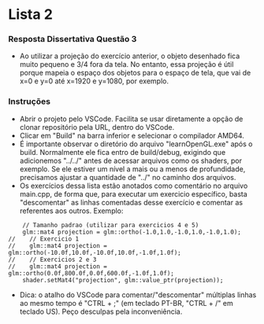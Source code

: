 # Lista 2

### Resposta Dissertativa Questão 3
- Ao utilizar a projeção do exercício anterior, o objeto desenhado fica muito pequeno e 3/4 fora da tela. No entanto, essa projeção é útil porque mapeia o espaço dos objetos para o espaço de tela, que vai de x=0 e y=0 até x=1920 e y=1080, por exemplo.

### Instruções

- Abrir o projeto pelo VSCode. Facilita se usar diretamente a opção de clonar repositório pela URL, dentro do VSCode.
- Clicar em "Build" na barra inferior e selecionar o compilador AMD64.
- É importante observar o diretório do arquivo "learnOpenGL.exe" após o build. Normalmente ele fica entro de build/debug, exigindo que adicionemos "../../" antes de acessar arquivos como os shaders, por exemplo. Se ele estiver um nível a mais ou a menos de profundidade, precisamos ajustar a quantidade de "../" no caminho dos arquivos.
- Os exercícios dessa lista estão anotados como comentário no arquivo main.cpp, de forma que, para executar um exercicio específico, basta "descomentar" as linhas comentadas desse exercício e comentar as referentes aos outros. Exemplo:
```
    // Tamanho padrao (utilizar para exercicios 4 e 5)
    glm::mat4 projection = glm::ortho(-1.0,1.0,-1.0,1.0,-1.0,1.0);
//    // Exercicio 1
//    glm::mat4 projection = glm::ortho(-10.0f,10.0f,-10.0f,10.0f,-1.0f,1.0f);
//    // Exercicios 2 e 3
//    glm::mat4 projection = glm::ortho(0.0f,800.0f,0.0f,600.0f,-1.0f,1.0f);
    shader.setMat4("projection", glm::value_ptr(projection));
```

- Dica: o atalho do VSCode para comentar/"descomentar" múltiplas linhas ao mesmo tempo é "CTRL + ;" (em teclado PT-BR, "CTRL + /" em teclado US). Peço desculpas pela inconveniência.
